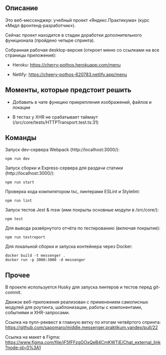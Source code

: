 ## Описание

Это веб-мессенджер: учебный проект «Яндекс.Практикума» (курс «Мидл фронтенд-разработчик»). 

Сейчас проект находится в стадии доработки дополнительного функционала (пройдено четыре спринта).

Собранная рабочая desktop-версия (откроет меню со ссылками на все страницы приложения):

- Heroku: https://cherry-pothos.herokuapp.com/menu

- Netlify: https://cheery-pothos-620783.netlify.app/menu 

## Моменты, которые предстоит решить

- Добавить в чате функцию прикрепления изображений, файлов и локации

- В тестах у XHR не срабатывает таймаут (/src/core/tests/HTTPTransport.test.ts:31)

## Команды

Запуск dev-сервера Webpack (http://localhost:3000/): 

    npm run dev

Запуск сборки и Express-сервера для раздачи статики (http://localhost:3000/):

    npm run start

Проверка кода компилятором tsc, линтерами ESLint и Stylelint:

    npm run lint

Запуск тестов Jest & msw (ими покрыты основные модули в /src/core/):

    npm test

Для вывода развёрнутого отчёта по тестированию (включая покрытие):

    npm run testreport

Для локальной сборки и запуска контейнера через Docker:

    docker build -t messenger .
    docker run -p 3000:3000 -d messenger

## Прочее

В проекте используется Husky для запуска линтеров и тестов перед git-commit.

Движок веб-приложения реализован с применением самописных модулей для роутинга, шаблонизации, работы с компонентами, событиями и XHR-запросами.

Ссылка на пулл-реквест в главную ветку по итогам четвёртого спринта: https://github.com/sapomaro/middle.messenger.praktikum.yandex/pull/22

Ссылка на макет в Figma: https://www.figma.com/file/jF5fFFzgGOxQeB4CmKWTiE/Chat_external_link?node-id=0%3A1 

